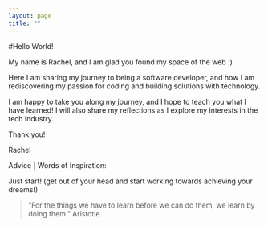 ```yaml
---
layout: page
title: ""
---
```


#Hello World! 

My name is Rachel, and I am glad you found my space of the web :)

Here I am sharing my journey to being a software developer, and how I am rediscovering my passion for coding and building solutions with technology. 

I am happy to take you along my journey, and I hope to teach you what I have learned! I will also share my reflections as I explore my interests in the tech industry. 

Thank you!

Rachel 

Advice | Words of Inspiration:

Just start! (get out of your head and start working towards achieving your dreams!) 

>“For the things we have to learn before we can do them, we learn by doing them.”
>Aristotle

